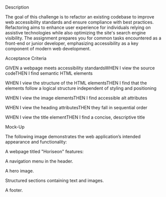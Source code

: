 
Description

The goal of this challenge is to refactor an existing codebase to improve web accessibility standards and ensure compliance with best practices. Refactoring aims to enhance user experience for individuals relying on assistive technologies while also optimizing the site's search engine visibility. The assignment prepares you for common tasks encountered as a front-end or junior developer, emphasizing accessibility as a key component of modern web development.




Acceptance Criteria

GIVEN a webpage meets accessibility standardsWHEN I view the source codeTHEN I find semantic HTML elements

WHEN I view the structure of the HTML elementsTHEN I find that the elements follow a logical structure independent of styling and positioning

WHEN I view the image elementsTHEN I find accessible alt attributes

WHEN I view the heading attributesTHEN they fall in sequential order

WHEN I view the title elementTHEN I find a concise, descriptive title



Mock-Up

The following image demonstrates the web application’s intended appearance and functionality:

A webpage titled "Horiseon" features:

A navigation menu in the header.

A hero image.

Structured sections containing text and images.

A footer.

